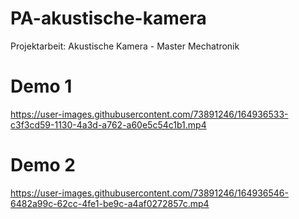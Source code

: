 # PA-akustische-kamera
Projektarbeit: Akustische Kamera - Master Mechatronik


# Demo 1
https://user-images.githubusercontent.com/73891246/164936533-c3f3cd59-1130-4a3d-a762-a60e5c54c1b1.mp4


# Demo 2
https://user-images.githubusercontent.com/73891246/164936546-6482a99c-62cc-4fe1-be9c-a4af0272857c.mp4

